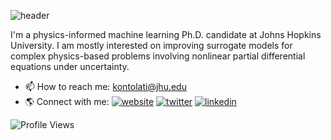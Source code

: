![header](https://capsule-render.vercel.app/api?type=waving&color=FFCCCC&height=180&section=header&text=Hi%20There!%20I'm%20Katiana%20✨%20&fontSize=30&fontColor=FFFFFF&animation=FadeIn&fontAlignY=38&&descAlignY=80&descAlign=62)

I'm a physics-informed machine learning Ph.D. candidate at Johns Hopkins University. I am mostly interested on improving surrogate models for complex physics-based problems involving nonlinear partial differential equations under uncertainty.

- 📫 How to reach me: [kontolati@jhu.edu](kontolati@jhu.edu)
- 🌎 Connect with me: [![website](https://img.shields.io/badge/-@website-313131?style=flat&labelColor=313131&logo=safari&logoColor=white&color=313131)](https://www.katianakontolati.com/)  [![twitter](https://img.shields.io/badge/-@kontolati-313131?style=flat&labelColor=313131&logo=twitter&logoColor=white&color=313131)](https://twitter.com/kontolati)  [![linkedin](https://img.shields.io/badge/-@katiana-313131?style=flat&labelColor=313131&logo=LinkedIn&logoColor=white&color=313131)](https://www.linkedin.com/in/katiana-kontolati/)  

![Profile Views](https://komarev.com/ghpvc/?username=katiana22&style=flat&color=313131&label=views&labelColor=313131)


